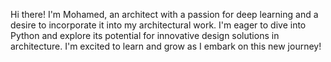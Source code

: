 Hi there! I'm Mohamed, an architect with a passion for deep learning and a desire to incorporate it into my architectural work. I'm eager to dive into Python and explore its potential for innovative design solutions in architecture. I'm excited to learn and grow as I embark on this new journey!

